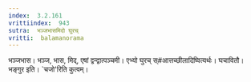 ```yaml
---
index:  3.2.161
vrittiindex:  943
sutra:  भञ्जभासमिदो घुरच्
vritti:  balamanorama 
---
```


भञ्जभास। भञ्ज, भास, मिद्, एषां द्वन्द्वात्पञ्चमी। एभ्यो घुरच् स्#आत्तच्छीलादिष्वित्यर्थः। घचावितौ। भङ्गुर इति। `चजो'रिति कुत्वम्। 

